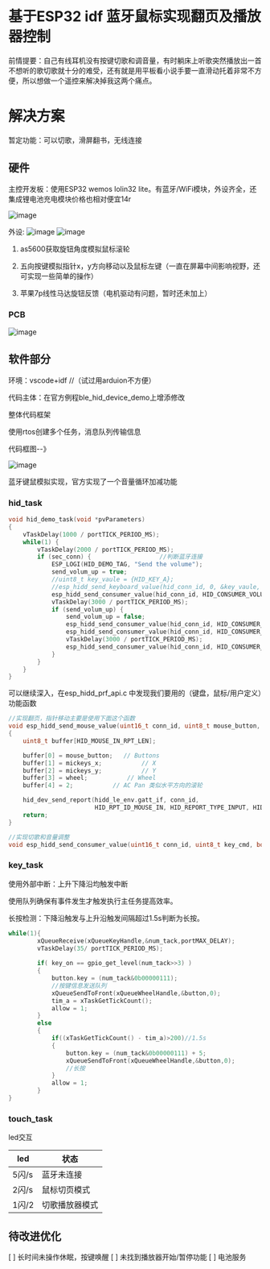# 基于ESP32 idf 蓝牙鼠标实现翻页及播放器控制

前情提要：自己有线耳机没有按键切歌和调音量，有时躺床上听歌突然播放出一首不想听的歌切歌就十分的难受，还有就是用平板看小说手要一直滑动托着非常不方便，所以想做一个遥控来解决掉我这两个痛点。

# 解决方案

暂定功能：可以切歌，滑屏翻书，无线连接

## 硬件

主控开发板：使用ESP32 wemos lolin32 lite。有蓝牙/WiFi模块，外设齐全，还集成锂电池充电模块价格也相对便宜14r

![image](https://github.com/rein-wxy/hid_mouse/blob/main/photo/%E4%B8%BB%E6%8E%A7.jpg)



外设:
![image](https://github.com/rein-wxy/hid_mouse/blob/main/photo/as5600.jpg)
![image](https://github.com/rein-wxy/hid_mouse/blob/main/photo/%E4%BA%94%E5%90%91%E6%8C%89%E9%94%AE.jpg)
1. as5600获取旋钮角度模拟鼠标滚轮

2. 五向按键模拟指针x，y方向移动以及鼠标左键（一直在屏幕中间影响视野，还可实现一些简单的操作）

3. 苹果7p线性马达旋钮反馈（电机驱动有问题，暂时还未加上）



### PCB

![image](https://github.com/rein-wxy/hid_mouse/blob/main/photo/PCB3D%E5%9B%BE%E7%89%87.jpg)

## 软件部分

环境：vscode+idf  //（试过用arduion不方便）

代码主体：在官方例程ble_hid_device_demo上增添修改

整体代码框架

使用rtos创建多个任务，消息队列传输信息

代码框图--》

![image](https://github.com/rein-wxy/hid_mouse/blob/main/photo/%E7%A8%8B%E5%BA%8F%E6%A1%86%E5%9B%BE.jpg)

蓝牙键鼠模拟实现，官方实现了一个音量循环加减功能

### hid_task

~~~ c
void hid_demo_task(void *pvParameters)
{
    vTaskDelay(1000 / portTICK_PERIOD_MS);
    while(1) {
        vTaskDelay(2000 / portTICK_PERIOD_MS);
        if (sec_conn) {				      //判断蓝牙连接
            ESP_LOGI(HID_DEMO_TAG, "Send the volume");
            send_volum_up = true;
            //uint8_t key_vaule = {HID_KEY_A};
            //esp_hidd_send_keyboard_value(hid_conn_id, 0, &key_vaule, 1);
            esp_hidd_send_consumer_value(hid_conn_id, HID_CONSUMER_VOLUME_UP, true);//发送音量加信号
            vTaskDelay(3000 / portTICK_PERIOD_MS);
            if (send_volum_up) {
                send_volum_up = false;
                esp_hidd_send_consumer_value(hid_conn_id, HID_CONSUMER_VOLUME_UP, false);//停止
                esp_hidd_send_consumer_value(hid_conn_id, HID_CONSUMER_VOLUME_DOWN, true);
                vTaskDelay(3000 / portTICK_PERIOD_MS);
                esp_hidd_send_consumer_value(hid_conn_id, HID_CONSUMER_VOLUME_DOWN, false);
            }
        }
    }
}
~~~

可以继续深入，在esp_hidd_prf_api.c 中发现我们要用的（键盘，鼠标/用户定义）功能函数

~~~ c
//实现翻页，指针移动主要是使用下面这个函数
void esp_hidd_send_mouse_value(uint16_t conn_id, uint8_t mouse_button, int8_t mickeys_x, int8_t mickeys_y,int8_t wheel)
{
    uint8_t buffer[HID_MOUSE_IN_RPT_LEN];

    buffer[0] = mouse_button;   // Buttons
    buffer[1] = mickeys_x;           // X
    buffer[2] = mickeys_y;           // Y
    buffer[3] = wheel;           // Wheel
    buffer[4] = 2;           // AC Pan 类似水平方向的滚轮

    hid_dev_send_report(hidd_le_env.gatt_if, conn_id,
                        HID_RPT_ID_MOUSE_IN, HID_REPORT_TYPE_INPUT, HID_MOUSE_IN_RPT_LEN, buffer);
    return;
}

//实现切歌和音量调整
void esp_hidd_send_consumer_value(uint16_t conn_id, uint8_t key_cmd, bool key_pressed)
~~~

### key_task

使用外部中断：上升下降沿均触发中断

使用队列确保有事件发生才触发执行主任务提高效率。

长按检测：下降沿触发与上升沿触发间隔超过1.5s判断为长按。

``` c
while(1){
		xQueueReceive(xQueueKeyHandle,&num_tack,portMAX_DELAY);
    	vTaskDelay(35/ portTICK_PERIOD_MS);
        
        if( key_on == gpio_get_level(num_tack>>3) )
        {
            button.key = (num_tack&0b00000111);
            //按键信息发送队列 
            xQueueSendToFront(xQueueWheelHandle,&button,0);
            tim_a = xTaskGetTickCount();
            allow = 1;
        }
        else
        {
            if((xTaskGetTickCount() - tim_a)>200)//1.5s
            {
                button.key = (num_tack&0b00000111) + 5;
                xQueueSendToFront(xQueueWheelHandle,&button,0);
                //长按
            }
            allow = 1;
        } 
}
```



### touch_task

led交互

| led   | 状态           |
| ----- | -------------- |
| 5闪/s | 蓝牙未连接     |
| 2闪/s | 鼠标切页模式   |
| 1闪/2 | 切歌播放器模式 |






## 待改进优化
[ ]  长时间未操作休眠，按键唤醒
[ ]  未找到播放器开始/暂停功能
[ ]  电池服务

